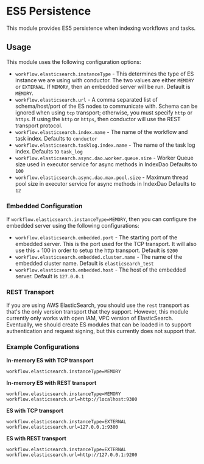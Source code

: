 # ES5 Persistence

This module provides ES5 persistence when indexing workflows and tasks.

## Usage

This module uses the following configuration options:

* `workflow.elasticsearch.instanceType` - This determines the type of ES instance we are using with conductor.
The two values are either `MEMORY` or `EXTERNAL`.
If `MEMORY`, then an embedded server will be run.
Default is `MEMORY`.
* `workflow.elasticsearch.url` - A comma separated list of schema/host/port of the ES nodes to communicate with.
Schema can be ignored when using `tcp` transport; otherwise, you must specify `http` or `https`.
If using the `http` or `https`, then conductor will use the REST transport protocol.
* `workflow.elasticsearch.index.name` - The name of the workflow and task index.
Defaults to `conductor`
* `workflow.elasticsearch.tasklog.index.name` - The name of the task log index.
Defaults to `task_log`
* `workflow.elasticsearch.async.dao.worker.queue.size` - Worker Queue size used in executor service for async methods in IndexDao 
Defaults to `100`
* `workflow.elasticsearch.async.dao.max.pool.size` - Maximum thread pool size in executor service for async methods in IndexDao 
Defaults to `12`

### Embedded Configuration

If `workflow.elasticsearch.instanceType=MEMORY`, then you can configure the embedded server using the following configurations: 

* `workflow.elasticsearch.embedded.port` - The starting port of the embedded server.
This is the port used for the TCP transport.
It will also use this + 100 in order to setup the http transport.
Default is `9200`
* `workflow.elasticsearch.embedded.cluster.name` - The name of the embedded cluster name.
Default is `elasticsearch_test`
* `workflow.elasticsearch.embedded.host` - The host of the embedded server.
Default is `127.0.0.1`

### REST Transport

If you are using AWS ElasticSearch, you should use the `rest` transport as that's the only version transport that they support.
However, this module currently only works with open IAM, VPC version of ElasticSearch.
Eventually, we should create ES modules that can be loaded in to support authentication and request signing, but this currently does not support that.

### Example Configurations

**In-memory ES with TCP transport**

```
workflow.elasticsearch.instanceType=MEMORY
```

**In-memory ES with REST transport**

```
workflow.elasticsearch.instanceType=MEMORY
workflow.elasticsearch.url=http://localhost:9300
```

**ES with TCP transport**

```
workflow.elasticsearch.instanceType=EXTERNAL
workflow.elasticsearch.url=127.0.0.1:9300
```

**ES with REST transport**

```
workflow.elasticsearch.instanceType=EXTERNAL
workflow.elasticsearch.url=http://127.0.0.1:9200
```
